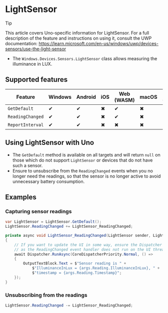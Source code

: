 # LightSensor

> [!TIP]
> This article covers Uno-specific information for LightSensor. For a full description of the feature and instructions on using it, consult the UWP documentation: https://learn.microsoft.com/en-us/windows/uwp/devices-sensors/use-the-light-sensor

 * The `Windows.Devices.Sensors.LightSensor` class allows measuring the illuminance in LUX. 

## Supported features

| Feature        |  Windows  | Android |  iOS  |  Web (WASM)  | macOS | Linux (Skia)  | Win 7 (Skia) | 
|---------------|-------|-------|-------|-------|-------|-------|-|
| `GetDefault`         | ✔ | ✔ | ✖ | ✔ | ✖ | ✖ | ✖ |
| `ReadingChanged` | ✔ | ✔ | ✖ | ✔ | ✖ | ✖| ✖ |
| `ReportInterval`     | ✔ | ✔ | ✖ | ✖ | ✖ | ✖ | ✖ |

## Using LightSensor with Uno
 
 * The `GetDefault` method is available on all targets and will return `null` on those which do not support `LightSensor` or devices that do not have such a sensor.
* Ensure to unsubscribe from the `ReadingChanged` events when you no longer need the readings, so that the sensor is no longer active to avoid unnecessary battery consumption.

## Examples

### Capturing sensor readings

```csharp
var LightSensor = LightSensor.GetDefault();
LightSensor.ReadingChanged += LightSensor_ReadingChanged;

private async void LightSensor_ReadingChanged(LightSensor sender, LightSensorReadingChangedEventArgs args)
{
    // If you want to update the UI in some way, ensure the Dispatcher is used,
    // as the ReadingChanged event handler does not run on the UI thread.
    await Dispatcher.RunAsync(CoreDispatcherPriority.Normal, () =>
    {
        OutputTextBlock.Text = $"Sensor reading is " +
            $"IlluminanceInLux = {args.Reading.IlluminanceInLux}, " + 
            $"timestamp = {args.Reading.Timestamp}";
    });
}
```

### Unsubscribing from the readings

```csharp
LightSensor.ReadingChanged -= LightSensor_ReadingChanged;
```